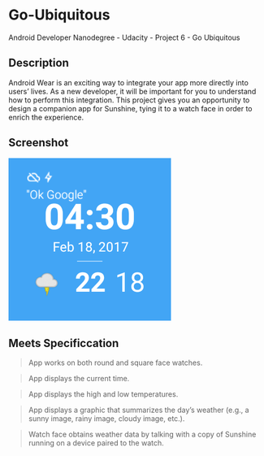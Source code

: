 # Go-Ubiquitous
Android Developer Nanodegree - Udacity - Project 6 - Go Ubiquitous

## Description
Android Wear is an exciting way to integrate your app more directly into users’ lives. As a new developer, it will be important for you to understand how to perform this integration. This project gives you an opportunity to design a companion app for Sunshine, tying it to a watch face in order to enrich the experience.

## Screenshot
![Alt text](/wear/src/main/res/drawable/preview_rectangular.png?raw=true "WatchFace display on Rectangular Viewport")

## Meets Specificcation
>App works on both round and square face watches.

>App displays the current time.

>App displays the high and low temperatures.

>App displays a graphic that summarizes the day’s weather (e.g., a sunny image, rainy image, cloudy image, etc.).

>Watch face obtains weather data by talking with a copy of Sunshine running on a device paired to the watch.
